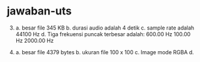 # jawaban-uts
3.  a. besar file 345 KB 
    b. durasi audio adalah 4 detik
    c. sample rate adalah 44100 Hz
    d. Tiga frekuensi puncak terbesar adalah:
        600.00 Hz
        100.00 Hz
        2000.00 Hz
    
4.  a. besar file 4379 bytes
    b. ukuran file 100 x 100
    c. Image mode RGBA
    d. 
